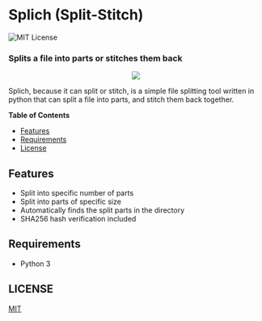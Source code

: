 # Splich (Split-Stitch)
![MIT License](https://img.shields.io/github/license/shine-jayakumar/Covid19-Exploratory-Analysis-With-SQL)

### Splits a file into parts or stitches them back

<p align="center">
<img src="https://github.com/shine-jayakumar/splich/blob/main/splich_logo.png"/>
</p>

Splich, because it can split or stitch, is a simple file splitting tool written in python that can split a file into parts, and stitch them back together.

**Table of Contents**
- [Features](#Features "Features")
- [Requirements](#Requirements "Requirements")
- [License](#LICENSE "License")

## Features
- Split into specific number of parts
- Split into parts of specific size
- Automatically finds the split parts in the directory
- SHA256 hash verification included

## Requirements
- Python 3

## LICENSE
[MIT](https://github.com/shine-jayakumar/splich/blob/main/LICENSE)
